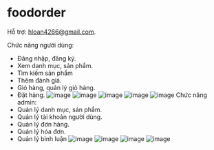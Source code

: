 # foodorder
Hỗ trợ: hloan4266@gmail.com.

Chức năng người dùng:
- Đăng nhập, đăng ký.
- Xem danh mục, sản phẩm.
- Tìm kiếm sản phẩm
- Thêm đánh giá.
- Giỏ hàng, quản lý giỏ hàng.
- Đặt hàng.
![image](https://github.com/HuynhLoan/foodorder/assets/55612115/237825b1-b62f-4f7c-8878-8e802f35f38d)
![image](https://github.com/HuynhLoan/foodorder/assets/55612115/6dc9042e-1987-40d0-88a8-5e36df9fb505)
![image](https://github.com/HuynhLoan/foodorder/assets/55612115/2bca7d32-64f1-49f5-b464-49a59e41a98a)
![image](https://github.com/HuynhLoan/foodorder/assets/55612115/ea7454ea-009f-4837-9aaa-b713ac65c28f)
![image](https://github.com/HuynhLoan/foodorder/assets/55612115/229436b7-10ed-485b-a8b0-44cc7699d049)
Chức năng admin:
- Quản lý danh mục, sản phẩm.
- Quản lý tài khoản người dùng.
- Quản lý đơn hàng.
- Quản lý hóa đơn.
- Quản lý bình luận
![image](https://github.com/HuynhLoan/foodorder/assets/55612115/147cfb34-47e5-482a-ac3f-174f2b24cbdf)
![image](https://github.com/HuynhLoan/foodorder/assets/55612115/d18e2f26-1167-43b1-9346-77653ce8c609)
![image](https://github.com/HuynhLoan/foodorder/assets/55612115/878ba71b-ee2e-4b45-afe5-5f3ea77dc94b)
![image](https://github.com/HuynhLoan/foodorder/assets/55612115/bacd810c-8ffa-45c5-b479-4ba1014e50ee)
